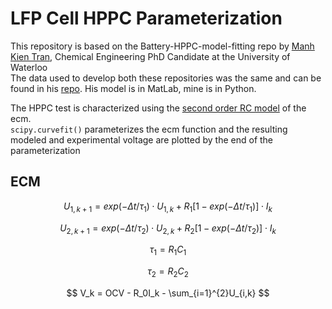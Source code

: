 # LFP Cell HPPC Parameterization

This repository is based on the Battery-HPPC-model-fitting repo by [Manh Kien Tran](https://github.com/kmtran95), Chemical Engineering PhD Candidate at the University of Waterloo <br>
The data used to develop both these repositories was the same and can be found in his [repo](https://github.com/kmtran95/Battery-HPPC-model-fitting/blob/main/HPPC_LFP.zip.). His model is in MatLab, mine is in Python.

The HPPC test is characterized using the [second order RC model](#ecm) of the ecm.<br>
`scipy.curvefit()` parameterizes the ecm function and the resulting modeled and experimental voltage are plotted by the end of the parameterization

## ECM <a id = "ecm"></a>

$$ U_{1,k+1} = exp(-\Delta t/\tau_1)\cdot U_{1,k} + R_1[1 - exp(-\Delta t/\tau_1)]\cdot I_k $$

$$ U_{2,k+1} = exp(-\Delta t/\tau_2)\cdot U_{2,k} + R_2[1 - exp(-\Delta t/\tau_2)]\cdot I_k $$

$$ \tau_1 = R_1C_1 $$

$$ \tau_2 = R_2C_2 $$
 
$$ V_k = OCV - R_0I_k - \sum_{i=1}^{2}U_{i,k} $$
